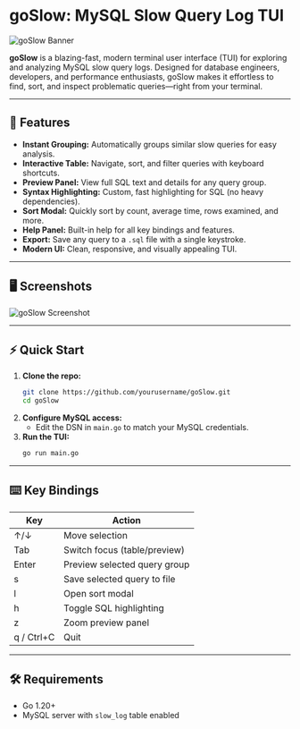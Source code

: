 # goSlow: MySQL Slow Query Log TUI

![goSlow Banner](https://img.shields.io/badge/TUI-Go-blue?style=flat-square)

**goSlow** is a blazing-fast, modern terminal user interface (TUI) for exploring and analyzing MySQL slow query logs. Designed for database engineers, developers, and performance enthusiasts, goSlow makes it effortless to find, sort, and inspect problematic queries—right from your terminal.

---

## 🚀 Features

- **Instant Grouping:** Automatically groups similar slow queries for easy analysis.
- **Interactive Table:** Navigate, sort, and filter queries with keyboard shortcuts.
- **Preview Panel:** View full SQL text and details for any query group.
- **Syntax Highlighting:** Custom, fast highlighting for SQL (no heavy dependencies).
- **Sort Modal:** Quickly sort by count, average time, rows examined, and more.
- **Help Panel:** Built-in help for all key bindings and features.
- **Export:** Save any query to a `.sql` file with a single keystroke.
- **Modern UI:** Clean, responsive, and visually appealing TUI.

---

## 🖥️ Screenshots

![goSlow Screenshot](...)

---

## ⚡️ Quick Start

1. **Clone the repo:**
   ```sh
   git clone https://github.com/yourusername/goSlow.git
   cd goSlow
   ```
2. **Configure MySQL access:**
   - Edit the DSN in `main.go` to match your MySQL credentials.
3. **Run the TUI:**
   ```sh
   go run main.go
   ```

---

## ⌨️ Key Bindings

| Key         | Action                                 |
|-------------|----------------------------------------|
| ↑/↓         | Move selection                         |
| Tab         | Switch focus (table/preview)           |
| Enter       | Preview selected query group           |
| s           | Save selected query to file            |
| l           | Open sort modal                        |
| h           | Toggle SQL highlighting                |
| z           | Zoom preview panel                     |
| q / Ctrl+C  | Quit                                   |

---

## 🛠️ Requirements
- Go 1.20+
- MySQL server with `slow_log` table enabled
